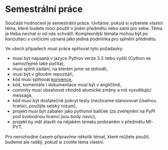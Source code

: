 Semestrální práce
=================

Součástí hodnocení je semestrální práce. Uvítáme, pokud si vyberete vlastní téma, které budete moci použít v jiném předmětu nebo sami pro sebe.
Téma je třeba nechat si od nás schválit.
Komplexnější témata mohou být po konzultaci s cvičícími uznaná jako jediná podmínka pro splnění předmětu.

Ve všech případech musí práce splňovat tyto požadavky:

 * musí být napsaná v jazyce Python verze 3.3 nebo vyšší (Cython se samozřejmě také počítá),
 * musí splnit zadání, na kterém jsme se dohodli,
 * musí být v gitovém repozitáři,
 * kód musí splňovat [konvence](https://www.python.org/dev/peps/pep-0008/),
 * kód, komentáře i dokumentace musí být v angličtině,
 * commity musí obsahovat vhodně atomické změny a mít vysvětlující message,
 * kód musí být dostatečně pokryt testy (nechceme stanovovat číselnou hranici, použijte selský rozum),
 * projekt musí být zabalen jako pythonní balíček (za zveřejnění na PyPI pod svobodnou licencí jsou body navíc),
 * projekt by měl stavět na nějakém tématu probraném v předmětu MI-PYT.

Pro nerozhodné časem připravíme několik témat, které můžete použít, budeme ale raději, pokud si zvolíte téma vlastní.
